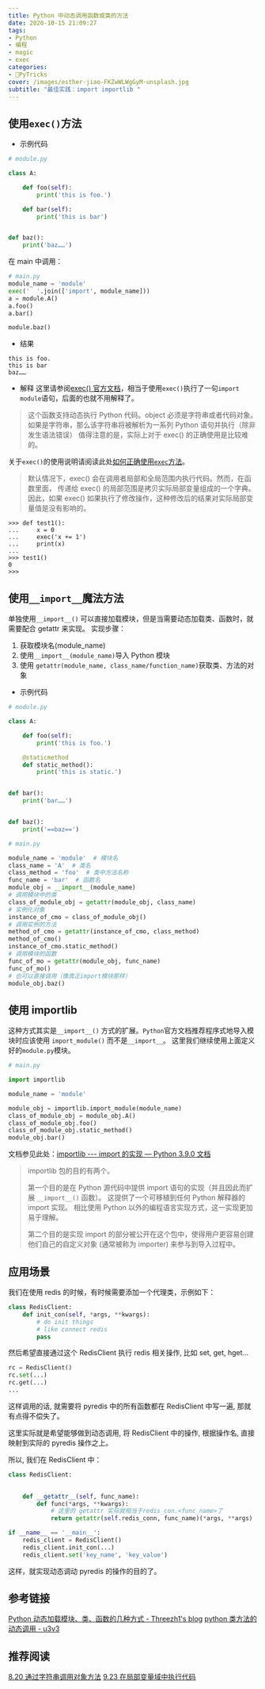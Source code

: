```yaml
---
title: Python 中动态调用函数或类的方法
date: 2020-10-15 21:09:27
tags:
- Python
- 编程
- magic
- exec
categories:
- 🐍PyTricks
cover: /images/esther-jiao-FKZwWLWgGyM-unsplash.jpg
subtitle: "最佳实践：import importlib "
---
```

## 使用`exec()`方法
- 示例代码
```python
# module.py

class A:

    def foo(self):
        print('this is foo.')

    def bar(self):
        print('this is bar')


def baz():
    print('baz……')

```
在 main 中调用：
```python
# main.py
module_name = 'module'
exec('  '.join(['import', module_name]))
a = module.A()
a.foo()
a.bar()

module.baz()
```
- 结果
```plain
this is foo.
this is bar
baz……
```
- 解释
这里请参阅[exec() 官方文档](https://docs.python.org/zh-cn/3/library/functions.html#exec)，相当于使用`exec()`执行了一句`import module`语句，后面的也就不用解释了。
> 这个函数支持动态执行 Python 代码。object 必须是字符串或者代码对象。如果是字符串，那么该字符串将被解析为一系列 Python 语句并执行（除非发生语法错误）
值得注意的是，实际上对于 exec() 的正确使用是比较难的。
>
关于`exec()`的使用说明请阅读此处[如何正确使用`exec`方法](https://python3-cookbook.readthedocs.io/zh_CN/latest/c09/p23_executing_code_with_local_side_effects.html#id4)。
> 默认情况下，exec() 会在调用者局部和全局范围内执行代码。然而，在函数里面， 传递给 exec() 的局部范围是拷贝实际局部变量组成的一个字典。 因此，如果 exec() 如果执行了修改操作，这种修改后的结果对实际局部变量值是没有影响的。
```plain 
>>> def test1():
...     x = 0
...     exec('x += 1')
...     print(x)
...
>>> test1()
0
>>>
```

## 使用`__import__`魔法方法
单独使用`__import__()` 可以直接加载模块，但是当需要动态加载类、函数时，就需要配合 getattr 来实现。
实现步骤：

1. 获取模块名(module_name)
2. 使用`__import__(module_name)`导入 Python 模块
3. 使用 `getattr(module_name, class_name/function_name)`获取类、方法的对象

- 示例代码
```python
# module.py

class A:

    def foo(self):
        print('this is foo.')

    @staticmethod
    def static_method():
        print('this is static.')


def bar():
    print('bar……')


def baz():
    print('==baz==')
```
```python
# main.py

module_name = 'module'  # 模块名
class_name = 'A'  # 类名
class_method = 'foo'  # 类中方法名称
func_name = 'bar'  # 函数名
module_obj = __import__(module_name)
# 调用模块中的类
class_of_module_obj = getattr(module_obj, class_name)
# 实例化对象
instance_of_cmo = class_of_module_obj()
# 调用实例的方法
method_of_cmo = getattr(instance_of_cmo, class_method)
method_of_cmo()
instance_of_cmo.static_method()
# 调用模块的函数
func_of_mo = getattr(module_obj, func_name)
func_of_mo()
# 也可以直接调用（像真正import模块那样）
module_obj.baz()

```

## 使用 importlib
这种方式其实是`__import__()` 方式的扩展。`Python`官方文档推荐程序式地导入模块时应该使用 `import_module()` 而不是`__import__`。
这里我们继续使用上面定义好的`module.py`模块。
```python
# main.py

import importlib

module_name = 'module'

module_obj = importlib.import_module(module_name)
class_of_module_obj = module_obj.A()
class_of_module_obj.foo()
class_of_module_obj.static_method()
module_obj.bar()
```
文档参见此处：[importlib --- import 的实现 — Python 3.9.0 文档](https://docs.python.org/zh-cn/3/library/importlib.html)
> importlib 包的目的有两个。 
>
>第一个目的是在 Python 源代码中提供 import 语句的实现（并且因此而扩展 `__import__()` 函数）。 这提供了一个可移植到任何 Python 解释器的 import 实现。 相比使用 Python 以外的编程语言实现方式，这一实现更加易于理解。
>
> 第二个目的是实现 import 的部分被公开在这个包中，使得用户更容易创建他们自己的自定义对象 (通常被称为 importer) 来参与到导入过程中。

## 应用场景
我们在使用 redis 的时候，有时候需要添加一个代理类，示例如下：
```python
class RedisClient:
    def init_con(self, *args, **kwargs):
        # do init things
        # like connect redis
        pass

```
然后希望直接通过这个 RedisClient 执行 redis 相关操作, 比如 set, get, hget...
```python
rc = RedisClient()
rc.set(...)
rc.get(...)
...
```
这样调用的话, 就需要将 pyredis 中的所有函数都在 RedisClient 中写一遍, 那就有点得不偿失了。

这里实际就是希望能够做到动态调用, 将 RedisClient 中的操作, 根据操作名, 直接映射到实际的 pyredis 操作之上。

所以, 我们在 RedisClient 中：
```python
class RedisClient:
    

    def __getattr__(self, func_name):
        def func(*args, **kwargs):
            # 这里的 getattr 实际就相当于redis_con.<func_name>了
            return getattr(self.redis_conn, func_name)(*args, **args)

if __name__ == '__main__':
    redis_client = RedisClient()
    redis_client.init_con(...)
    redis_client.set('key_name', 'key_value')
```
这样，就实现动态调动 pyredis 的操作的目的了。

## 参考链接
[Python 动态加载模块、类、函数的几种方式 - Threezh1's blog](https://threezh1.com/2019/07/12/Python%E5%8A%A8%E6%80%81%E5%8A%A0%E8%BD%BD%E6%A8%A1%E5%9D%97%E7%9A%84%E5%87%A0%E7%A7%8D%E6%96%B9%E5%BC%8F/#1-exec)
[python 类方法的动态调用 - u3v3](https://www.u3v3.com/ar/1313)

## 推荐阅读
[8.20 通过字符串调用对象方法](https://python3-cookbook.readthedocs.io/zh_CN/latest/c08/p20_call_method_on_object_by_string_name.html)
[9.23 在局部变量域中执行代码](https://python3-cookbook.readthedocs.io/zh_CN/latest/c09/p23_executing_code_with_local_side_effects.html#id4)